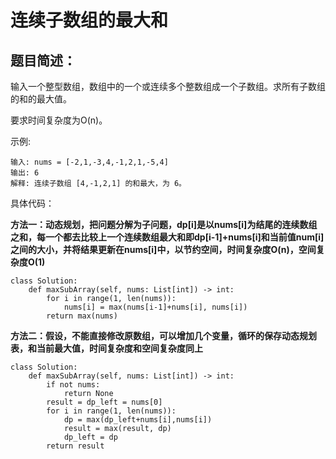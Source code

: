 # 连续子数组的最大和
## 题目简述：
输入一个整型数组，数组中的一个或连续多个整数组成一个子数组。求所有子数组的和的最大值。

要求时间复杂度为O(n)。

示例:

	输入: nums = [-2,1,-3,4,-1,2,1,-5,4]
	输出: 6
	解释: 连续子数组 [4,-1,2,1] 的和最大，为 6。


具体代码：

**方法一：动态规划，把问题分解为子问题，dp[i]是以nums[i]为结尾的连续数组之和，每一个都去比较上一个连续数组最大和即dp[i-1]+nums[i]和当前值num[i]之间的大小，并将结果更新在nums[i]中，以节约空间，时间复杂度O(n)，空间复杂度O(1)**

	class Solution:
	    def maxSubArray(self, nums: List[int]) -> int:
	        for i in range(1, len(nums)):
	            nums[i] = max(nums[i-1]+nums[i], nums[i])
	        return max(nums)

**方法二：假设，不能直接修改原数组，可以增加几个变量，循环的保存动态规划表，和当前最大值，时间复杂度和空间复杂度同上**

	class Solution:
	    def maxSubArray(self, nums: List[int]) -> int:
	        if not nums:
	            return None
	        result = dp_left = nums[0]
	        for i in range(1, len(nums)):
	            dp = max(dp_left+nums[i],nums[i])
	            result = max(result, dp)
	            dp_left = dp
	        return result

